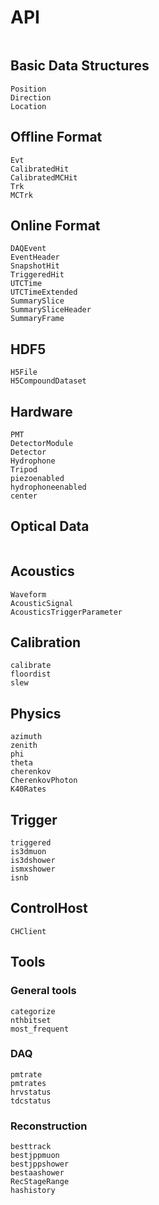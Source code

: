 # API


```@index
```

## Basic Data Structures

```@docs
Position
Direction
Location
```

## Offline Format
```@docs
Evt
CalibratedHit
CalibratedMCHit
Trk
MCTrk
```

## Online Format
```@docs
DAQEvent
EventHeader
SnapshotHit
TriggeredHit
UTCTime
UTCTimeExtended
SummarySlice
SummarySliceHeader
SummaryFrame
```

## HDF5
```@docs
H5File
H5CompoundDataset
```

## Hardware

```@docs
PMT
DetectorModule
Detector
Hydrophone
Tripod
piezoenabled
hydrophoneenabled
center
```

## Optical Data
```@docs

```

## Acoustics

```@docs
Waveform
AcousticSignal
AcousticsTriggerParameter
```

## Calibration
```@docs
calibrate
floordist
slew
```

## Physics
```@docs
azimuth
zenith
phi
theta
cherenkov
CherenkovPhoton
K40Rates
```

## Trigger
```@docs
triggered
is3dmuon
is3dshower
ismxshower
isnb
```

## ControlHost
```@docs
CHClient
```

## Tools

### General tools
```@docs
categorize
nthbitset
most_frequent
```

### DAQ
```@docs
pmtrate
pmtrates
hrvstatus
tdcstatus
```

### Reconstruction
```@docs
besttrack
bestjppmuon
bestjppshower
bestaashower
RecStageRange
hashistory
```
